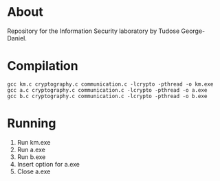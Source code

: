 # About

Repository for the Information Security laboratory by Tudose George-Daniel.

# Compilation

  ```shell
  gcc km.c cryptography.c communication.c -lcrypto -pthread -o km.exe
  gcc a.c cryptography.c communication.c -lcrypto -pthread -o a.exe
  gcc b.c cryptography.c communication.c -lcrypto -pthread -o b.exe
  ```
# Running

1. Run km.exe
2. Run a.exe
3. Run b.exe
4. Insert option for a.exe
5. Close a.exe
